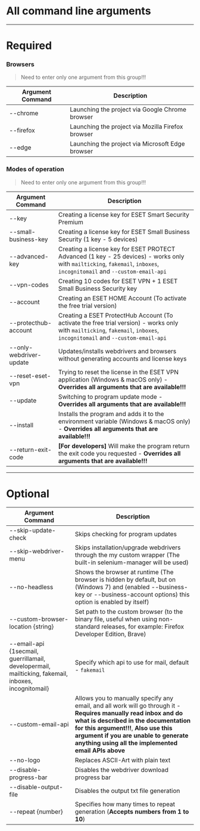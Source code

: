 # All command line arguments
------------------------------------------------------------------------------------------------------------------------------------

# Required
### Browsers
> Need to enter only one argument from this group!!!

| Argument Command      |                                           Description                                                      |
| --------------------- | ---------------------------------------------------------------------------------------------------------- |
| --chrome              | Launching the project via Google Chrome browser                                                            |
| --firefox             | Launching the project via Mozilla Firefox browser                                                          |
| --edge                | Launching the project via Microsoft Edge browser                                                           |

### Modes of operation
> Need to enter only one argument from this group!!!

| Argument Command      |                                           Description                                                      |
| --------------------- | ---------------------------------------------------------------------------------------------------------- |
| --key | Creating a license key for ESET Smart Security Premium                                                                     |
| --small-business-key  | Creating a license key for ESET Small Business Security (1 key - 5 devices)                                |
| --advanced-key        | Creating a license key for ESET PROTECT Advanced (1 key - 25 devices) - works only with ```mailticking```, ```fakemail```, ```inboxes```, ```incognitomail``` and ```--custom-email-api``` |
| --vpn-codes           | Creating 10 codes for ESET VPN + 1 ESET Small Business Security key                                        |
| --account             | Creating an ESET HOME Account (To activate the free trial version)                                         |
| --protecthub-account  | Creating a ESET ProtectHub Account (To activate the free trial version) - works only with ```mailticking```, ```fakemail```, ```inboxes```, ```incognitomail``` and ```--custom-email-api``` |
| --only-webdriver-update | Updates/installs webdrivers and browsers without generating accounts and license keys                    |
| --reset-eset-vpn | Trying to reset the license in the ESET VPN application (Windows & macOS only) - **Overrides all arguments that are available!!!** |
| --update         | Switching to program update mode - **Overrides all arguments that are available!!!**                               |
| --install        | Installs the program and adds it to the environment variable (Windows & macOS only) - **Overrides all arguments that are available!!!**   |
| --return-exit-code | **[For developers]** Will make the program return the exit code you requested - **Overrides all arguments that are available!!!** |
--------------------------------------------------------------------------------------------------------------------------------------

# Optional
|          Argument Command          |                                                             Description                                                              |
| ---------------------------------- | ------------------------------------------------------------------------------------------------------------------------------------ |
| --skip-update-check                | Skips checking for program updates                                                                                                   |
| --skip-webdriver-menu              | Skips installation/upgrade webdrivers through the my custom wrapper (The built-in selenium-manager will be used)                     |
| --no-headless                      | Shows the browser at runtime (The browser is hidden by default, but on (Windows 7) and (enabled --business-key or --business-account options) this option is enabled by itself) |
| --custom-browser-location {string} | Set path to the custom browser (to the binary file, useful when using non-standard releases, for example: Firefox Developer Edition, Brave) |
| --email-api {1secmail, guerrillamail, developermail, mailticking, fakemail, inboxes, incognitomail} | Specify which api to use for mail, default - ```fakemail``` |
| --custom-email-api | Allows you to manually specify any email, and all work will go through it - **Requires manually read inbox and do what is described in the documentation for this argument!!!**, **Also use this argument if you are unable to generate anything using all the implemented email APIs above** |
| --no-logo              | Replaces ASCII-Art with plain text |
| --disable-progress-bar | Disables the webdriver download progress bar |
| --disable-output-file  | Disables the output txt file generation |
| --repeat {number}      | Specifies how many times to repeat generation (**Accepts numbers from 1 to 10**) |
